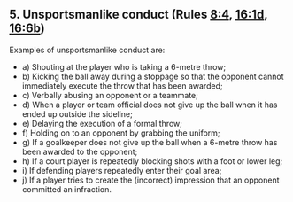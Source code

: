 ## 5. Unsportsmanlike conduct (Rules [8:4](#8:4), [16:1d](#16:1), [16:6b](#16:6))

Examples of unsportsmanlike conduct are:
- a) Shouting at the player who is taking a 6-metre throw;
- b) Kicking the ball away during a stoppage so that the opponent cannot
immediately execute the throw that has been awarded;
- c) Verbally abusing an opponent or a teammate;
- d) When a player or team official does not give up the ball when it has
ended up outside the sideline;
- e) Delaying the execution of a formal throw;
- f) Holding on to an opponent by grabbing the uniform;
- g) If a goalkeeper does not give up the ball when a 6-metre throw has
been awarded to the opponent;
- h) If a court player is repeatedly blocking shots with a foot or lower leg;
- i) If defending players repeatedly enter their goal area;
- j) If a player tries to create the (incorrect) impression that an opponent
committed an infraction.